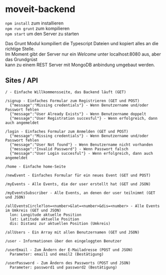 # moveit-backend


```npm install``` zum installieren  
```npm run grunt``` zum kompilieren  
```npm start``` um den Server zu starten


Das Grunt Modul kompiliert die Typescript Dateien und kopiert alles an die richtige Stelle.  
Im Moment gibt der Server nur ein *Welcome* unter localhost:8080 aus, aber das Grundgrüst  
kann zu einem REST Server mit MongoDB anbindung umgebaut werden.


## Sites / API
```
/ - Einfache Willkommensseite, das Backend läuft (GET)

/signup - Einfaches Formular zum Registrieren (GET und POST)
  {"message":"Missing credentials"} - Wenn Benutzername und/oder Passwort fehlen
  {"message":"User Already Exists"} - Wenn Benutzername doppelt
  {"message":"User Registration succesful"} - Wenn erfolgreich, dann auch angemeldet
  
/login - Einfaches Formular zum Anmelden (GET und POST)
  {"message":"Missing credentials"} - Wenn Benutzername und/oder Passwort fehlen
  {"message":"User Not found"} - Wenn Benutzername nicht vorhanden
  {"message":"Invalid Password"} - Wenn Passwort falsch
  {"message":"User Login succesful"} - Wenn erfolgreich, dann auch angemeldet
  
/home - Einfache home-Seite

/newEvent - Einfaches Formular für ein neues Event (GET und POST)

/myEvents - Alle Events, die der user erstellt hat (GET und JSON)

/myEventsSubscriber - Alle Events, an denen der user teilnimmt (GET und JSON)

/allEventsCircle?lon=<number>&lat=<number>&dis=<number> - Alle Events im Umkreis (GET und JSON)
  lon: Longitude aktuelle Position
  lat: Latitude aktuelle Position
  dis: Distanz zur aktuellen Position (Umkreis)
  
/allUsers - Ein Array mit allen Benutzernamen (GET und JSON)

/user - Informationen über den eingeloggten Benutzer

/userEmail - Zum Ändern der E-Mailadresse (POST und JSON)
  Parameter: email1 und email2 (Bestätigung)

/userPassword - Zum Ändern des Passworts (POST und JSON)
  Parameter: password1 und password2 (Bestätigung)
```
